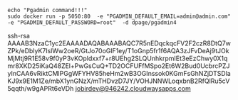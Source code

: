 ```
echo "Pgadmin command!!!"
sudo docker run -p 5050:80  -e "PGADMIN_DEFAULT_EMAIL=admin@admin.com" -e "PGADMIN_DEFAULT_PASSWORD=root"  -d dpage/pgadmin4

```

ssh-rsa AAAAB3NzaC1yc2EAAAADAQABAAABAQC7R5nEDqckqcFV2F2czR8DtQ7wZPk/eDblyK7IslWw2oeR/GtJo70oGlF1ey/T1oGnp5fr1f6AQA3zJFvDeAj9tJOkMjMtj9R1E58v9f0yP3vKOpldxxf7+r8UEhg2SLQUnhkrpmIEt3eEzChwy0X1qmr8XKD25iKaQ48ZEl+PwGsCuQ+TD2OCFUFfMSpo2Et6W2Bud0UcbrcPZJyInCAA6vRiktCMlPGgWFYHV85heHm2wB3OGInssok0KGmFsGhNZjDTSDlaKJ9x9E1M1Ze/mbX1ynGNzX/mTHDvzD7JY/VOHJNNWLoqxbnB2RfQlRu5cV5qqth/w9gAPRt6eVDh jobirdev@946242.cloudwaysapps.com
